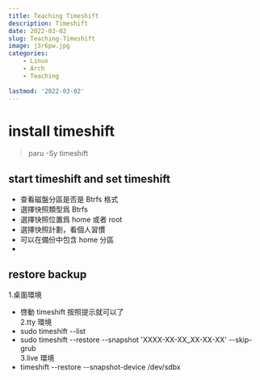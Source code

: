 ```yaml
---
title: Teaching Timeshift
description: Timeshift
date: 2022-03-02
slug: Teaching-Timeshift
image: j3r6pw.jpg
categories:
    - Linux
    - Arch
    - Teaching
    
lastmod: '2022-03-02'
---
```


# install timeshift
> paru -Sy timeshift

## start timeshift and set timeshift
- 查看磁盤分區是否是 Btrfs 格式
- 選擇快照類型爲 Btrfs
- 選擇快照位置爲 home 或者 root 
- 選擇快照計劃，看個人習慣
- 可以在備份中包含 home 分區
-
## restore backup 
1.桌面環境
* 啓動 timeshift 按照提示就可以了  
2.tty 環境    
* sudo timeshift --list   
* sudo timeshift --restore --snapshot 'XXXX-XX-XX_XX-XX-XX' --skip-grub  
3.live 環境 
* timeshift --restore --snapshot-device /dev/sdbx
